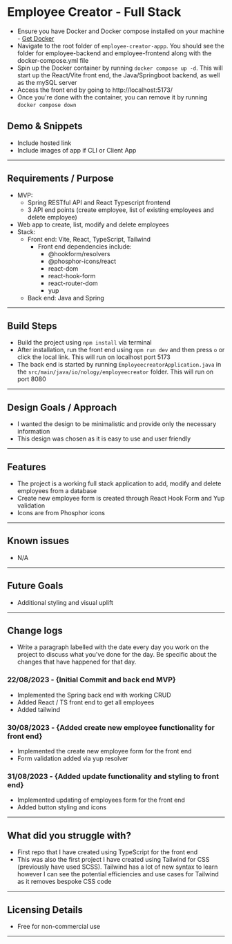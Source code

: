 # Employee Creator - Full Stack

-   Ensure you have Docker and Docker compose installed on your machine - [Get Docker](https://docs.docker.com/get-docker/)
-   Navigate to the root folder of `employee-creator-appp`. You should see the folder for employee-backend and employee-frontend along with the docker-compose.yml file
-   Spin up the Docker container by running `docker compose up -d`. This will start up the React/Vite front end, the Java/Springboot backend, as well as the mySQL server
-   Access the front end by going to http://localhost:5173/
-   Once you're done with the container, you can remove it by running `docker compose down`

## Demo & Snippets

-   Include hosted link
-   Include images of app if CLI or Client App

---

## Requirements / Purpose

-   MVP:
    -   Spring RESTful API and React Typescript frontend
    -   3 API end points (create employee, list of existing employees and delete employee)
-   Web app to create, list, modify and delete employees
-   Stack:
    -   Front end: Vite, React, TypeScript, Tailwind
        -   Front end dependencies include:
            -   @hookform/resolvers
            -   @phosphor-icons/react
            -   react-dom
            -   react-hook-form
            -   react-router-dom
            -   yup
    -   Back end: Java and Spring

---

## Build Steps

-   Build the project using `npm install` via terminal
-   After installation, run the front end using `npm run dev` and then press `o` or click the local link. This will run on localhost port 5173
-   The back end is started by running `EmployeecreatorApplication.java` in the `src/main/java/io/nology/employeecreator` folder. This will run on port 8080

---

## Design Goals / Approach

-   I wanted the design to be minimalistic and provide only the necessary information
-   This design was chosen as it is easy to use and user friendly

---

## Features

-   The project is a working full stack application to add, modify and delete employees from a database
-   Create new employee form is created through React Hook Form and Yup validation
-   Icons are from Phosphor icons

---

## Known issues

-   N/A

---

## Future Goals

-   Additional styling and visual uplift

---

## Change logs

-   Write a paragraph labelled with the date every day you work on the project to discuss what you've done for the day. Be specific about the changes that have happened for that day.

### 22/08/2023 - {Initial Commit and back end MVP}

-   Implemented the Spring back end with working CRUD
-   Added React / TS front end to get all employees
-   Added tailwind

### 30/08/2023 - {Added create new employee functionality for front end}

-   Implemented the create new employee form for the front end
-   Form validation added via yup resolver

### 31/08/2023 - {Added update functionality and styling to front end}

-   Implemented updating of employees form for the front end
-   Added button styling and icons

---

## What did you struggle with?

-   First repo that I have created using TypeScript for the front end
-   This was also the first project I have created using Tailwind for CSS (previously have used SCSS). Tailwind has a lot of new syntax to learn however I can see the potential efficiencies and use cases for Tailwind as it removes bespoke CSS code

---

## Licensing Details

-   Free for non-commercial use

---
